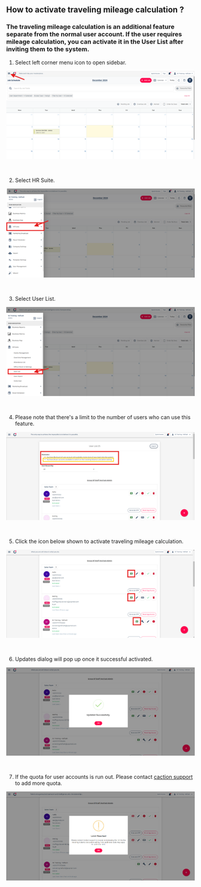 ## How to activate traveling mileage calculation ?
### The traveling mileage calculation is an additional feature separate from the normal user account. If the user requires mileage calculation, you can activate it in the User List after inviting them to the system.

1) Select left corner menu icon to open sidebar. <br>
<p align="center">
         <img src="img2/Activation_Mileage_Step_1.png" alt="How to activate traveling mileage calculation ?">
</p><br>

2) Select HR Suite. <br>
<p align="center">
         <img src="img2/Activation_Mileage_Step_2.png" alt="How to activate traveling mileage calculation ?">
</p><br>

3) Select User List. <br>
<p align="center">
         <img src="img2/Activation_Mileage_Step_3.png" alt="How to activate traveling mileage calculation ?">
</p><br>

4) Please note that there's a limit to the number of users who can use this feature. <br>
<p align="center">
         <img src="img2/Activation_Mileage_Step_4.png" alt="How to activate traveling mileage calculation ?">
</p><br>

5) Click the icon below shown to activate traveling mileage calculation. <br>
<p align="center">
         <img src="img2/Activation_Mileage_Step_5.png" alt="How to activate traveling mileage calculation ?">
</p><br>

6) Updates dialog will pop up once it successful activated. <br>
<p align="center">
         <img src="img2/Activation_Mileage_Step_6.png" alt="How to activate traveling mileage calculation ?">
</p><br>

7) If the quota for user accounts is run out. Please contact <a href="https://wa.me/+60122780122">caction support</a> to add more quota. <br>
<p align="center">
         <img src="img2/Activation_Mileage_Step_7.png" alt="How to activate traveling mileage calculation ?">
</p><br>
